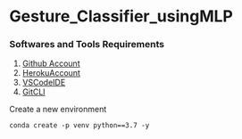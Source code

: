 # Gesture_Classifier_usingMLP
### Softwares and Tools Requirements
1. [Github Account](https://github.com)
2. [HerokuAccount](https://heroku.com)
3. [VSCodeIDE](https://code.visualstudio.com/)
4. [GitCLI](https://git-scm.com/downloads)


Create a new environment

```
conda create -p venv python==3.7 -y

```